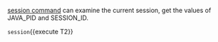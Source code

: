 [session command](https://arthas.aliyun.com/en/doc/session.html) can examine the current session, get the values of JAVA_PID and SESSION_ID.

`session`{{execute T2}}
